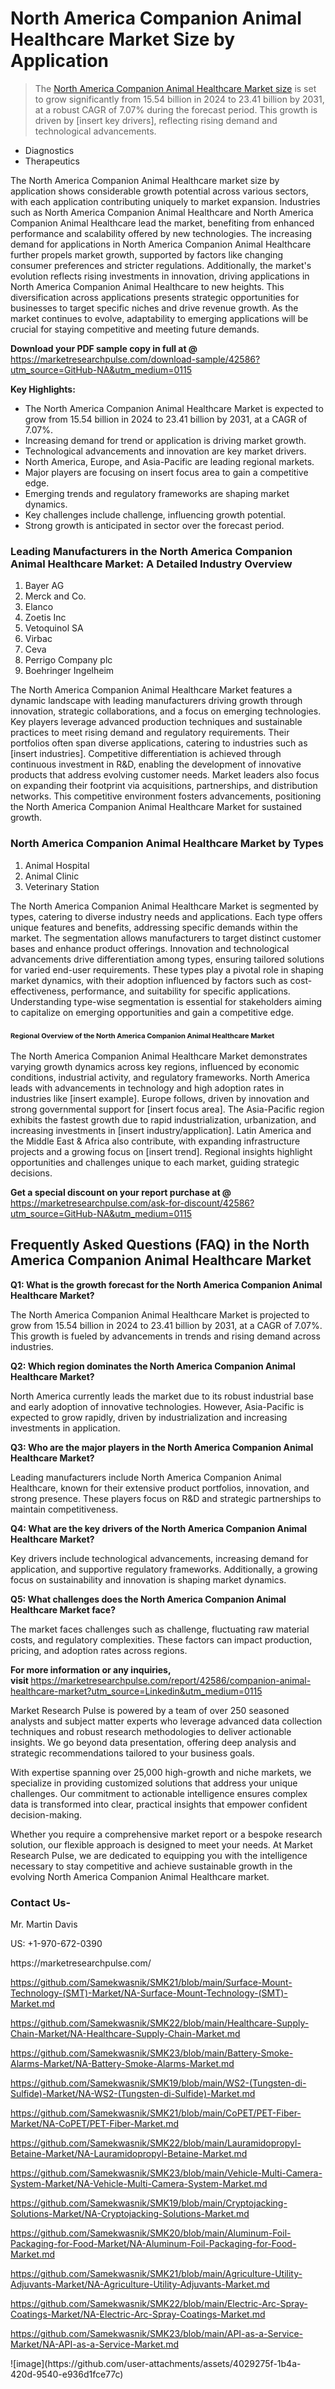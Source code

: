<h1>North America Companion Animal Healthcare Market&nbsp;Size by Application</h1><blockquote><p>The <a href="https://marketresearchpulse.com/download-sample/42586?utm_source=GitHub-NA&amp;utm_medium=0115">North America Companion Animal Healthcare Market size</a> is set to grow significantly from 15.54 billion in 2024 to 23.41 billion by 2031, at a robust CAGR of 7.07% during the forecast period. This growth is driven by [insert key drivers], reflecting rising demand and technological advancements.</p></blockquote><ul><li>Diagnostics<li> Therapeutics</li></ul><p>The North America Companion Animal Healthcare market size by application shows considerable growth potential across various sectors, with each application contributing uniquely to market expansion. Industries such as North America Companion Animal Healthcare and North America Companion Animal Healthcare lead the market, benefiting from enhanced performance and scalability offered by new technologies. The increasing demand for applications in North America Companion Animal Healthcare further propels market growth, supported by factors like changing consumer preferences and stricter regulations. Additionally, the market's evolution reflects rising investments in innovation, driving applications in North America Companion Animal Healthcare to new heights. This diversification across applications presents strategic opportunities for businesses to target specific niches and drive revenue growth. As the market continues to evolve, adaptability to emerging applications will be crucial for staying competitive and meeting future demands.</p><p><strong>Download your PDF sample copy in full at @ </strong><a href="https://marketresearchpulse.com/download-sample/42586?utm_source=GitHub-NA&amp;utm_medium=0115">https://marketresearchpulse.com/download-sample/42586?utm_source=GitHub-NA&amp;utm_medium=0115</a></p><p><strong>Key Highlights: </strong></p><ul><li>The North America Companion Animal Healthcare Market is expected to grow from 15.54 billion in 2024 to 23.41 billion by 2031, at a CAGR of 7.07%.</li><li>Increasing demand for trend or application is driving market growth.</li><li>Technological advancements and innovation are key market drivers.</li><li>North America, Europe, and Asia-Pacific are leading regional markets.</li><li>Major players are focusing on insert focus area to gain a competitive edge.</li><li>Emerging trends and regulatory frameworks are shaping market dynamics.</li><li>Key challenges include challenge, influencing growth potential.</li><li>Strong growth is anticipated in sector over the forecast period.</li></ul><h3>Leading Manufacturers in the North America Companion Animal Healthcare Market: A Detailed Industry Overview</h3><ol><li>Bayer AG</li><li>Merck and Co.</li><li>Elanco</li><li>Zoetis Inc</li><li>Vetoquinol SA</li><li>Virbac</li><li>Ceva</li><li>Perrigo Company plc</li><li>Boehringer Ingelheim</li></ol><div class="flex max-w-full flex-col flex-grow"><div class="min-h-8 text-message flex w-full flex-col items-end gap-2 whitespace-normal break-words [.text-message+&amp;]:mt-5" dir="auto" data-message-author-role="assistant" data-message-id="fd8432e4-4910-450d-b182-61b7bfb0a01f" data-message-model-slug="gpt-4o"><div class="flex w-full flex-col gap-1 empty:hidden first:pt-[3px]"><div class="markdown prose w-full break-words dark:prose-invert light"><p>The North America Companion Animal Healthcare Market features a dynamic landscape with leading manufacturers driving growth through innovation, strategic collaborations, and a focus on emerging technologies. Key players leverage advanced production techniques and sustainable practices to meet rising demand and regulatory requirements. Their portfolios often span diverse applications, catering to industries such as [insert industries]. Competitive differentiation is achieved through continuous investment in R&amp;D, enabling the development of innovative products that address evolving customer needs. Market leaders also focus on expanding their footprint via acquisitions, partnerships, and distribution networks. This competitive environment fosters advancements, positioning the North America Companion Animal Healthcare Market for sustained growth.</p></div></div></div></div><h3>North America Companion Animal Healthcare Market by Types</h3><ol><li>Animal Hospital<li> Animal Clinic<li> Veterinary Station</li></ol><div class="flex max-w-full flex-col flex-grow"><div class="min-h-8 text-message flex w-full flex-col items-end gap-2 whitespace-normal break-words [.text-message+&amp;]:mt-5" dir="auto" data-message-author-role="assistant" data-message-id="084470be-0bb7-4664-bddf-5156b4f41249" data-message-model-slug="gpt-4o-mini"><div class="flex w-full flex-col gap-1 empty:hidden first:pt-[3px]"><div class="markdown prose w-full break-words dark:prose-invert light"><p>The North America Companion Animal Healthcare Market is segmented by types, catering to diverse industry needs and applications. Each type offers unique features and benefits, addressing specific demands within the market. The segmentation allows manufacturers to target distinct customer bases and enhance product offerings. Innovation and technological advancements drive differentiation among types, ensuring tailored solutions for varied end-user requirements. These types play a pivotal role in shaping market dynamics, with their adoption influenced by factors such as cost-effectiveness, performance, and suitability for specific applications. Understanding type-wise segmentation is essential for stakeholders aiming to capitalize on emerging opportunities and gain a competitive edge.</p></div></div></div></div><h3><span style="font-size: 11px;">Regional Overview of the North America Companion Animal Healthcare Market</span></h3><div class="flex max-w-full flex-col flex-grow"><div class="min-h-8 text-message flex w-full flex-col items-end gap-2 whitespace-normal break-words [.text-message+&amp;]:mt-5" dir="auto" data-message-author-role="assistant" data-message-id="e9038762-ce64-4e30-91c9-9bd413514231" data-message-model-slug="gpt-4o-mini"><div class="flex w-full flex-col gap-1 empty:hidden first:pt-[3px]"><div class="markdown prose w-full break-words dark:prose-invert light"><p>The North America Companion Animal Healthcare Market demonstrates varying growth dynamics across key regions, influenced by economic conditions, industrial activity, and regulatory frameworks. North America leads with advancements in technology and high adoption rates in industries like [insert example]. Europe follows, driven by innovation and strong governmental support for [insert focus area]. The Asia-Pacific region exhibits the fastest growth due to rapid industrialization, urbanization, and increasing investments in [insert industry/application]. Latin America and the Middle East &amp; Africa also contribute, with expanding infrastructure projects and a growing focus on [insert trend]. Regional insights highlight opportunities and challenges unique to each market, guiding strategic decisions.</p></div></div></div></div><p><strong>Get a special discount on your report purchase at @ </strong><a href="https://marketresearchpulse.com/ask-for-discount/42586?utm_source=GitHub-NA&amp;utm_medium=0115">https://marketresearchpulse.com/ask-for-discount/42586?utm_source=GitHub-NA&amp;utm_medium=0115</a></p><h2>Frequently Asked Questions (FAQ) in the North America Companion Animal Healthcare Market</h2><p><strong>Q1: What is the growth forecast for the North America Companion Animal Healthcare Market?</strong></p><p>The North America Companion Animal Healthcare Market is projected to grow from 15.54 billion in 2024 to 23.41 billion by 2031, at a CAGR of 7.07%. This growth is fueled by advancements in trends and rising demand across industries.</p><p><strong>Q2: Which region dominates the North America Companion Animal Healthcare Market?</strong></p><p>North America currently leads the market due to its robust industrial base and early adoption of innovative technologies. However, Asia-Pacific is expected to grow rapidly, driven by industrialization and increasing investments in application.</p><p><strong>Q3: Who are the major players in the North America Companion Animal Healthcare Market?</strong></p><p>Leading manufacturers include North America Companion Animal Healthcare, known for their extensive product portfolios, innovation, and strong presence. These players focus on R&amp;D and strategic partnerships to maintain competitiveness.</p><p><strong>Q4: What are the key drivers of the North America Companion Animal Healthcare Market?</strong></p><p>Key drivers include technological advancements, increasing demand for application, and supportive regulatory frameworks. Additionally, a growing focus on sustainability and innovation is shaping market dynamics.</p><p><strong>Q5: What challenges does the North America Companion Animal Healthcare Market face?</strong></p><p>The market faces challenges such as challenge, fluctuating raw material costs, and regulatory complexities. These factors can impact production, pricing, and adoption rates across regions.</p><p><strong>For more information or any inquiries, visit&nbsp;</strong><a href="https://marketresearchpulse.com/report/42586/companion-animal-healthcare-market?utm_source=Linkedin&utm_medium=0115">https://marketresearchpulse.com/report/42586/companion-animal-healthcare-market?utm_source=Linkedin&utm_medium=0115</a></p><p>Market Research Pulse is powered by a team of over 250 seasoned analysts and subject matter experts who leverage advanced data collection techniques and robust research methodologies to deliver actionable insights. We go beyond data presentation, offering deep analysis and strategic recommendations tailored to your business goals.</p><p>With expertise spanning over 25,000 high-growth and niche markets, we specialize in providing customized solutions that address your unique challenges. Our commitment to actionable intelligence ensures complex data is transformed into clear, practical insights that empower confident decision-making.</p><p>Whether you require a comprehensive market report or a bespoke research solution, our flexible approach is designed to meet your needs. At Market Research Pulse, we are dedicated to equipping you with the intelligence necessary to stay competitive and achieve sustainable growth in the evolving North America Companion Animal Healthcare market.</p><h3><strong>Contact Us-</strong></h3><p>Mr. Martin Davis</p><p>US: +1-970-672-0390</p><p>https://marketresearchpulse.com/</p><p><a href="https://github.com/Samekwasnik/SMK21/blob/main/Surface-Mount-Technology-(SMT)-Market/NA-Surface-Mount-Technology-(SMT)-Market.md">https://github.com/Samekwasnik/SMK21/blob/main/Surface-Mount-Technology-(SMT)-Market/NA-Surface-Mount-Technology-(SMT)-Market.md</a></p><p><a href="https://github.com/Samekwasnik/SMK22/blob/main/Healthcare-Supply-Chain-Market/NA-Healthcare-Supply-Chain-Market.md">https://github.com/Samekwasnik/SMK22/blob/main/Healthcare-Supply-Chain-Market/NA-Healthcare-Supply-Chain-Market.md</a></p><p><a href="https://github.com/Samekwasnik/SMK23/blob/main/Battery-Smoke-Alarms-Market/NA-Battery-Smoke-Alarms-Market.md">https://github.com/Samekwasnik/SMK23/blob/main/Battery-Smoke-Alarms-Market/NA-Battery-Smoke-Alarms-Market.md</a></p><p><a href="https://github.com/Samekwasnik/SMK19/blob/main/WS2-(Tungsten-di-Sulfide)-Market/NA-WS2-(Tungsten-di-Sulfide)-Market.md">https://github.com/Samekwasnik/SMK19/blob/main/WS2-(Tungsten-di-Sulfide)-Market/NA-WS2-(Tungsten-di-Sulfide)-Market.md</a></p><p><a href="https://github.com/Samekwasnik/SMK21/blob/main/CoPET/PET-Fiber-Market/NA-CoPET/PET-Fiber-Market.md">https://github.com/Samekwasnik/SMK21/blob/main/CoPET/PET-Fiber-Market/NA-CoPET/PET-Fiber-Market.md</a></p><p><a href="https://github.com/Samekwasnik/SMK22/blob/main/Lauramidopropyl-Betaine-Market/NA-Lauramidopropyl-Betaine-Market.md">https://github.com/Samekwasnik/SMK22/blob/main/Lauramidopropyl-Betaine-Market/NA-Lauramidopropyl-Betaine-Market.md</a></p><p><a href="https://github.com/Samekwasnik/SMK23/blob/main/Vehicle-Multi-Camera-System-Market/NA-Vehicle-Multi-Camera-System-Market.md">https://github.com/Samekwasnik/SMK23/blob/main/Vehicle-Multi-Camera-System-Market/NA-Vehicle-Multi-Camera-System-Market.md</a></p><p><a href="https://github.com/Samekwasnik/SMK19/blob/main/Cryptojacking-Solutions-Market/NA-Cryptojacking-Solutions-Market.md">https://github.com/Samekwasnik/SMK19/blob/main/Cryptojacking-Solutions-Market/NA-Cryptojacking-Solutions-Market.md</a></p><p><a href="https://github.com/Samekwasnik/SMK20/blob/main/Aluminum-Foil-Packaging-for-Food-Market/NA-Aluminum-Foil-Packaging-for-Food-Market.md">https://github.com/Samekwasnik/SMK20/blob/main/Aluminum-Foil-Packaging-for-Food-Market/NA-Aluminum-Foil-Packaging-for-Food-Market.md</a></p><p><a href="https://github.com/Samekwasnik/SMK21/blob/main/Agriculture-Utility-Adjuvants-Market/NA-Agriculture-Utility-Adjuvants-Market.md">https://github.com/Samekwasnik/SMK21/blob/main/Agriculture-Utility-Adjuvants-Market/NA-Agriculture-Utility-Adjuvants-Market.md</a></p><p><a href="https://github.com/Samekwasnik/SMK22/blob/main/Electric-Arc-Spray-Coatings-Market/NA-Electric-Arc-Spray-Coatings-Market.md">https://github.com/Samekwasnik/SMK22/blob/main/Electric-Arc-Spray-Coatings-Market/NA-Electric-Arc-Spray-Coatings-Market.md</a></p><p><a href="https://github.com/Samekwasnik/SMK23/blob/main/API-as-a-Service-Market/NA-API-as-a-Service-Market.md">https://github.com/Samekwasnik/SMK23/blob/main/API-as-a-Service-Market/NA-API-as-a-Service-Market.md</a></p>
![image](https://github.com/user-attachments/assets/4029275f-1b4a-420d-9540-e936d1fce77c)
